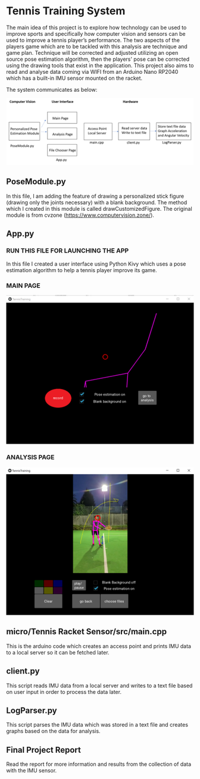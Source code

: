 # Tennis Training System

The main idea of this project is to explore how technology can be used to improve sports and specifically how computer vision and sensors can be used to improve a tennis player’s performance. The two aspects of the players game which are to be tackled with this analysis are technique and game plan. Technique will be corrected and adjusted utilizing an open source pose estimation algorithm, then the players' pose can be corrected using the drawing tools that exist in the application. This project also aims to read and analyse data coming via WIFI from an Arduino Nano RP2040 which has a built-in IMU sensor mounted on the racket.

The system communicates as below:

![This is an image](./styling/file_system_diagram.PNG)

## PoseModule.py
In this file, I am adding the feature of drawing a personalized stick figure (drawing only the joints necessary) with a blank background. The method which I created in this module is called drawCustomizedFigure. The original module is from cvzone (https://www.computervision.zone/).

## App.py
### RUN THIS FILE FOR LAUNCHING THE APP
In this file I created a user interface using Python Kivy which uses a pose estimation algorithm to help a tennis player improve its game. 

### MAIN PAGE
![This is an image](./styling/main_page.png)

### ANALYSIS PAGE
![This is an image](./styling/analysis_one.PNG)

## micro/Tennis Racket Sensor/src/main.cpp
This is the arduino code which creates an access point and prints IMU data to a local server so it can be fetched later.

## client.py
This script reads IMU data from a local server and writes to a text file based on user input in order to process the data later.

## LogParser.py
This script parses the IMU data which was stored in a text file and creates graphs based on the data for analysis.

## Final Project Report
Read the report for more information and results from the collection of data with the IMU sensor.


